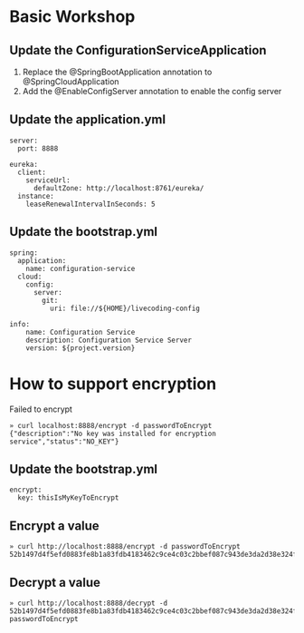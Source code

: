 # Basic Workshop 

## Update the ConfigurationServiceApplication

1. Replace the @SpringBootApplication annotation to @SpringCloudApplication
1. Add the @EnableConfigServer annotation to enable the config server

## Update the application.yml

    server:
      port: 8888
    
    eureka:
      client:
        serviceUrl:
          defaultZone: http://localhost:8761/eureka/
      instance:
        leaseRenewalIntervalInSeconds: 5


## Update the bootstrap.yml

    spring:
      application:
        name: configuration-service
      cloud:
        config:
          server:
            git:
              uri: file://${HOME}/livecoding-config
    
    info:
        name: Configuration Service
        description: Configuration Service Server
        version: ${project.version}

# How to support encryption

Failed to encrypt

    » curl localhost:8888/encrypt -d passwordToEncrypt
    {"description":"No key was installed for encryption service","status":"NO_KEY"}

    
## Update the bootstrap.yml

    encrypt:
      key: thisIsMyKeyToEncrypt

## Encrypt a value
    
    » curl http://localhost:8888/encrypt -d passwordToEncrypt
    52b1497d4f5efd0883fe8b1a83fdb4183462c9ce4c03c2bbef087c943de3da2d38e324fe8cc4df0a02ea7efd7d6c3ac5
    
## Decrypt a value
    
    » curl http://localhost:8888/decrypt -d 52b1497d4f5efd0883fe8b1a83fdb4183462c9ce4c03c2bbef087c943de3da2d38e324fe8cc4df0a02ea7efd7d6c3ac5
    passwordToEncrypt
    
    
    
